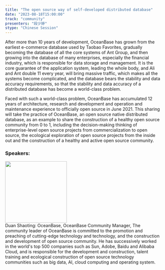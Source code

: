 ```yaml
---
title: "The open source way of self-developed distributed database"
date: "2023-08-18T15:00:00" 
track: "community"
presenters: "段少婷"
stype: "Chinese Session"
---
```

After more than 10 years of development, OceanBase has grown from the earliest e-commerce database used by Taobao Favorites, gradually becoming the database of all the core systems of Ant Group, and then growing into the database of many enterprises, especially the financial industry, which is responsible for data storage and management. It is the core guarantee of the application system, leading the whole body, and Ali and Ant double 11 every year, will bring massive traffic, which makes all the systems become complicated, and the database bears the stability and data accuracy requirements, so that the stability and data accuracy of a distributed database has become a world-class problem.

Faced with such a world-class problem, OceanBase has accumulated 12 years of architecture, research and development and operation and maintenance experience to officially open source in June 2021. This sharing will take the practice of OceanBase, an open source native distributed database, as an example to share the construction of a healthy open source community from 0 to 1, including the decision-making thinking of enterprise-level open source projects from commercialization to open source, the ecological exploration of open source projects from the inside out and the construction of a healthy and active open source community.
 ### Speakers: 
 <img src="https://img.bagevent.com/resource/20230601/0939135170.jpg" width="200" /><br>Duan Shaoting: OceanBase, OceanBase Community Manager, The community leader of OceanBase is committed to the promotion and preaching of cutting-edge technology and technology, and the construction and development of open source community. He has successively worked in the world's top 500 companies such as Sun, Adobe, Baidu and Alibaba Cloud, and is responsible for the development and construction, talent training and ecological construction of open source technology communities such as big data, AI, cloud computing and operating system.
 <br><br>